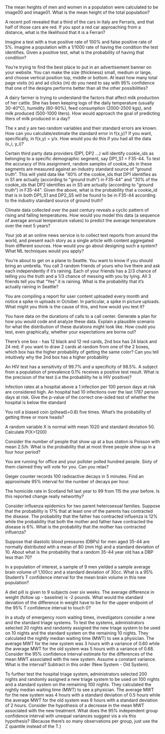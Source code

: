 The mean heights of men and women in a population were calculated to be image00 and image01. What is the mean height of the total population?




A recent poll revealed that a third of the cars in Italy are Ferraris, and that half of those cars are red. If you spot a red car approaching from a distance, what is the likelihood that it is a Ferrari?




Imagine a test with a true positive rate of 100% and false positive rate of 5%. Imagine a population with a 1/1000 rate of having the condition the test identifies. Given a positive test, what is the probability of having that condition?




You’re trying to find the best place to put in an advertisement banner on your website. You can make the size (thickness) small, medium or large, and choose vertical position top, middle or bottom. At least how many total page visits (n) and ad clicks (m) do you need to say with 95% confidence that one of the designs performs better than all the other possibilities?




A dairy farmer is trying to understand the factors that affect milk production of her cattle. She has been keeping logs of the daily temperature (usually 30-40°C), humidity (60-90%), feed consumption (2000-2500 kgs), and milk produced (500-1000 liters). How would approach the goal of predicting liters of milk produced in a day?




The x and y are two random variables and their standard errors are known. How can you calculate/estimate the standard error in f(x,y)? If you want, specifically, in f(x,y) = y/x. How would you do this if you had all the data (x_i, y_i)?




Certain third party data providers (DP1, DP2 ...) will identify cookie_ids as belonging to a specific demographic segment, say DP1_S1 = F35-44. To test the accuracy of this assignment, random samples of cookie_ids in these segments are measured against an industry standard source of "ground truth". This will yield data like "40% of the cookie_ids that DP1 identifies as in S1 are actually (according to "ground truth") in F35-44" and "30% of the cookie_ids that DP2 identifies as in S5 are actually (according to "ground truth") in F35-44". Given the above, what is the probability that a cookie_id that is in both DP1_S1 and DP2_S5 will be found to be in F35-44 according to the industry standard source of ground truth?




Climate data collected over the past century reveals a cyclic pattern of rising and falling temperatures. How would you model this data (a sequence of average annual temperature values) to predict the average temperature over the next 5 years?




Your job at an online news service is to collect text reports from around the world, and present each story as a single article with content aggregated from different sources. How would you go about designing such a system? What ML techniques would you apply?




You’re about to get on a plane to Seattle. You want to know if you should bring an umbrella. You call 3 random friends of yours who live there and ask each independently if it’s raining. Each of your friends has a 2/3 chance of telling you the truth and a 1/3 chance of messing with you by lying. All 3 friends tell you that “Yes” it is raining. What is the probability that it’s actually raining in Seattle?




You are compiling a report for user content uploaded every month and notice a spike in uploads in October. In particular, a spike in picture uploads. What might you think is the cause of this, and how would you test it?



You have data on the durations of calls to a call center. Generate a plan for how you would code and analyze these data. Explain a plausible scenario for what the distribution of these durations might look like. How could you test, even graphically, whether your expectations are borne out?



There’s one box - has 12 black and 12 red cards, 2nd box has 24 black and 24 red; if you want to draw 2 cards at random from one of the 2 boxes, which box has the higher probability of getting the same color? Can you tell intuitively why the 2nd box has a higher probability




An HIV test has a sensitivity of 99.7% and a specificity of 98.5%. A subject from a population of prevalence 0.1% receives a positive test result. What is the precision of the test (i.e the probability he is HIV positive)?



Infection rates at a hospital above a 1 infection per 100 person days at risk are considered high. An hospital had 10 infections over the last 1787 person days at risk. Give the p-value of the correct one-sided test of whether the hospital is below the standard



You roll a biased coin (p(head)=0.8) five times. What’s the probability of getting three or more heads?



A random variable X is normal with mean 1020 and standard deviation 50. Calculate P(X>1200)




Consider the number of people that show up at a bus station is Poisson with mean 2.5/h. What is the probability that at most three people show up in a four hour period?




You are running for office and your pollster polled hundred people. Sixty of them claimed they will vote for you. Can you relax?




Geiger counter records 100 radioactive decays in 5 minutes. Find an approximate 95% interval for the number of decays per hour.



The homicide rate in Scotland fell last year to 99 from 115 the year before. Is this reported change really networthy?



Consider influenza epidemics for two parent heterosexual families. Suppose that the probability is 17% that at least one of the parents has contracted the disease. The probability that the father has contracted influenza is 12% while the probability that both the mother and father have contracted the disease is 6%. What is the probability that the mother has contracted influenza?



Suppose that diastolic blood pressures (DBPs) for men aged 35-44 are normally distributed with a mean of 80 (mm Hg) and a standard deviation of 10. About what is the probability that a random 35-44 year old has a DBP less than 70?



In a population of interest, a sample of 9 men yielded a sample average brain volume of 1,100cc and a standard deviation of 30cc. What is a 95% Student’s T confidence interval for the mean brain volume in this new population?



A diet pill is given to 9 subjects over six weeks. The average difference in weight (follow up - baseline) is -2 pounds. What would the standard deviation of the difference in weight have to be for the upper endpoint of the 95% T confidence interval to touch 0?




In a study of emergency room waiting times, investigators consider a new and the standard triage systems. To test the systems, administrators selected 20 nights and randomly assigned the new triage system to be used on 10 nights and the standard system on the remaining 10 nights. They calculated the nightly median waiting time (MWT) to see a physician. The average MWT for the new system was 3 hours with a variance of 0.60 while the average MWT for the old system was 5 hours with a variance of 0.68. Consider the 95% confidence interval estimate for the differences of the mean MWT associated with the new system. Assume a constant variance. What is the interval? Subtract in this order (New System - Old System).



To further test the hospital triage system, administrators selected 200 nights and randomly assigned a new triage system to be used on 100 nights and a standard system on the remaining 100 nights. They calculated the nightly median waiting time (MWT) to see a physician. The average MWT for the new system was 4 hours with a standard deviation of 0.5 hours while the average MWT for the old system was 6 hours with a standard deviation of 2 hours. Consider the hypothesis of a decrease in the mean MWT associated with the new treatment. What does the 95% independent group confidence interval with unequal variances suggest vis a vis this hypothesis? (Because there’s so many observations per group, just use the Z quantile instead of the T.)



